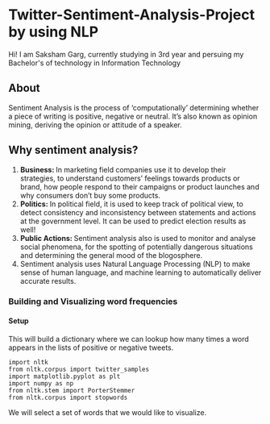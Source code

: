 # Twitter-Sentiment-Analysis-Project by using NLP 
Hi!
I am Saksham Garg, currently studying in 3rd year and persuing my Bachelor's of technology in Information Technology

## About
Sentiment Analysis is the process of ‘computationally’ determining whether a piece of writing is positive, negative or neutral. It’s also known as opinion mining, deriving the opinion or attitude of a speaker. 
## Why sentiment analysis? 
1. <strong> Business: </strong> In marketing field companies use it to develop their strategies, to understand customers’ feelings towards products or brand, how people respond to their campaigns or product launches and why consumers don’t buy some
products. <br>
2. <strong> Politics: </strong> In political field, it is used to keep track of political view, to detect consistency and inconsistency between statements and actions at the government level. It can be used to predict election results as well! <br>
3. <strong> Public Actions: </strong> Sentiment analysis also is used to monitor and analyse social phenomena, for the spotting of potentially dangerous situations and determining the general mood of the blogosphere. 
4. Sentiment analysis uses Natural Language Processing (NLP) to make sense of human language, and machine learning to automatically deliver accurate results.

### Building and Visualizing word frequencies
#### Setup
This will build a dictionary where we can lookup how many times a word appears in the lists of positive or negative tweets.
```
import nltk                                 
from nltk.corpus import twitter_samples      
import matplotlib.pyplot as plt              
import numpy as np                            
from nltk.stem import PorterStemmer               
from nltk.corpus import stopwords
```
We will select a set of words that we would like to visualize. 

